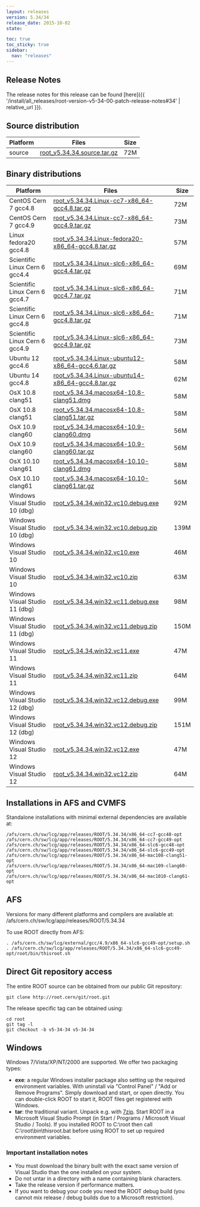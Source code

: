 ```yaml
---
layout: releases
version: 5.34/34
release_date: 2015-10-02
state:

toc: true
toc_sticky: true
sidebar:
  nav: "releases"
---
```



## Release Notes

The release notes for this release can be found [here]({{ '/install/all_releases/root-version-v5-34-00-patch-release-notes#34' | relative_url }}).

## Source distribution

| Platform       | Files | Size |
|-----------|-------|-----|
| source | [root_v5.34.34.source.tar.gz](https://root.cern/download/root_v5.34.34.source.tar.gz) |  72M |


## Binary distributions

| Platform       | Files | Size |
|-----------|-------|-----|
| CentOS Cern 7 gcc4.8 | [root_v5.34.34.Linux-cc7-x86_64-gcc4.8.tar.gz](https://root.cern/download/root_v5.34.34.Linux-cc7-x86_64-gcc4.8.tar.gz) |  72M |
| CentOS Cern 7 gcc4.9 | [root_v5.34.34.Linux-cc7-x86_64-gcc4.9.tar.gz](https://root.cern/download/root_v5.34.34.Linux-cc7-x86_64-gcc4.9.tar.gz) |  73M |
| Linux fedora20 gcc4.8 | [root_v5.34.34.Linux-fedora20-x86_64-gcc4.8.tar.gz](https://root.cern/download/root_v5.34.34.Linux-fedora20-x86_64-gcc4.8.tar.gz) |  57M |
| Scientific Linux Cern 6 gcc4.4 | [root_v5.34.34.Linux-slc6-x86_64-gcc4.4.tar.gz](https://root.cern/download/root_v5.34.34.Linux-slc6-x86_64-gcc4.4.tar.gz) |  69M |
| Scientific Linux Cern 6 gcc4.7 | [root_v5.34.34.Linux-slc6-x86_64-gcc4.7.tar.gz](https://root.cern/download/root_v5.34.34.Linux-slc6-x86_64-gcc4.7.tar.gz) |  71M |
| Scientific Linux Cern 6 gcc4.8 | [root_v5.34.34.Linux-slc6-x86_64-gcc4.8.tar.gz](https://root.cern/download/root_v5.34.34.Linux-slc6-x86_64-gcc4.8.tar.gz) |  71M |
| Scientific Linux Cern 6 gcc4.9 | [root_v5.34.34.Linux-slc6-x86_64-gcc4.9.tar.gz](https://root.cern/download/root_v5.34.34.Linux-slc6-x86_64-gcc4.9.tar.gz) |  73M |
| Ubuntu 12 gcc4.6 | [root_v5.34.34.Linux-ubuntu12-x86_64-gcc4.6.tar.gz](https://root.cern/download/root_v5.34.34.Linux-ubuntu12-x86_64-gcc4.6.tar.gz) |  58M |
| Ubuntu 14 gcc4.8 | [root_v5.34.34.Linux-ubuntu14-x86_64-gcc4.8.tar.gz](https://root.cern/download/root_v5.34.34.Linux-ubuntu14-x86_64-gcc4.8.tar.gz) |  62M |
| OsX 10.8 clang51 | [root_v5.34.34.macosx64-10.8-clang51.dmg](https://root.cern/download/root_v5.34.34.macosx64-10.8-clang51.dmg) |  58M |
| OsX 10.8 clang51 | [root_v5.34.34.macosx64-10.8-clang51.tar.gz](https://root.cern/download/root_v5.34.34.macosx64-10.8-clang51.tar.gz) |  58M |
| OsX 10.9 clang60 | [root_v5.34.34.macosx64-10.9-clang60.dmg](https://root.cern/download/root_v5.34.34.macosx64-10.9-clang60.dmg) |  56M |
| OsX 10.9 clang60 | [root_v5.34.34.macosx64-10.9-clang60.tar.gz](https://root.cern/download/root_v5.34.34.macosx64-10.9-clang60.tar.gz) |  56M |
| OsX 10.10 clang61 | [root_v5.34.34.macosx64-10.10-clang61.dmg](https://root.cern/download/root_v5.34.34.macosx64-10.10-clang61.dmg) |  58M |
| OsX 10.10 clang61 | [root_v5.34.34.macosx64-10.10-clang61.tar.gz](https://root.cern/download/root_v5.34.34.macosx64-10.10-clang61.tar.gz) |  56M |
| Windows Visual Studio 10 (dbg) | [root_v5.34.34.win32.vc10.debug.exe](https://root.cern/download/root_v5.34.34.win32.vc10.debug.exe) |  92M |
| Windows Visual Studio 10 (dbg) | [root_v5.34.34.win32.vc10.debug.zip](https://root.cern/download/root_v5.34.34.win32.vc10.debug.zip) | 139M |
| Windows Visual Studio 10 | [root_v5.34.34.win32.vc10.exe](https://root.cern/download/root_v5.34.34.win32.vc10.exe) |  46M |
| Windows Visual Studio 10 | [root_v5.34.34.win32.vc10.zip](https://root.cern/download/root_v5.34.34.win32.vc10.zip) |  63M |
| Windows Visual Studio 11 (dbg) | [root_v5.34.34.win32.vc11.debug.exe](https://root.cern/download/root_v5.34.34.win32.vc11.debug.exe) |  98M |
| Windows Visual Studio 11 (dbg) | [root_v5.34.34.win32.vc11.debug.zip](https://root.cern/download/root_v5.34.34.win32.vc11.debug.zip) | 150M |
| Windows Visual Studio 11 | [root_v5.34.34.win32.vc11.exe](https://root.cern/download/root_v5.34.34.win32.vc11.exe) |  47M |
| Windows Visual Studio 11 | [root_v5.34.34.win32.vc11.zip](https://root.cern/download/root_v5.34.34.win32.vc11.zip) |  64M |
| Windows Visual Studio 12 (dbg) | [root_v5.34.34.win32.vc12.debug.exe](https://root.cern/download/root_v5.34.34.win32.vc12.debug.exe) |  99M |
| Windows Visual Studio 12 (dbg) | [root_v5.34.34.win32.vc12.debug.zip](https://root.cern/download/root_v5.34.34.win32.vc12.debug.zip) | 151M |
| Windows Visual Studio 12 | [root_v5.34.34.win32.vc12.exe](https://root.cern/download/root_v5.34.34.win32.vc12.exe) |  47M |
| Windows Visual Studio 12 | [root_v5.34.34.win32.vc12.zip](https://root.cern/download/root_v5.34.34.win32.vc12.zip) |  64M |



## Installations in AFS and CVMFS
Standalone installations with minimal external dependencies are available at:
~~~
/afs/cern.ch/sw/lcg/app/releases/ROOT/5.34.34/x86_64-cc7-gcc48-opt
/afs/cern.ch/sw/lcg/app/releases/ROOT/5.34.34/x86_64-cc7-gcc49-opt
/afs/cern.ch/sw/lcg/app/releases/ROOT/5.34.34/x86_64-slc6-gcc48-opt
/afs/cern.ch/sw/lcg/app/releases/ROOT/5.34.34/x86_64-slc6-gcc49-opt
/afs/cern.ch/sw/lcg/app/releases/ROOT/5.34.34/x86_64-mac108-clang51-opt
/afs/cern.ch/sw/lcg/app/releases/ROOT/5.34.34/x86_64-mac109-clang60-opt
/afs/cern.ch/sw/lcg/app/releases/ROOT/5.34.34/x86_64-mac1010-clang61-opt
~~~

## AFS
Versions for many different platforms and compilers are available at:
/afs/cern.ch/sw/lcg/app/releases/ROOT/5.34.34

To use ROOT directly from AFS:
~~~
. /afs/cern.ch/sw/lcg/external/gcc/4.9/x86_64-slc6-gcc49-opt/setup.sh
. /afs/cern.ch/sw/lcg/app/releases/ROOT/5.34.34/x86_64-slc6-gcc49-opt/root/bin/thisroot.sh
~~~

## Direct Git repository access
The entire ROOT source can be obtained from our public Git repository:

~~~
git clone http://root.cern/git/root.git
~~~
The release specific tag can be obtained using:
~~~
cd root
git tag -l
git checkout -b v5-34-34 v5-34-34
~~~

## Windows
Windows 7/Vista/XP/NT/2000 are supported. We offer two packaging types:

 * **exe**: a regular Windows installer package also setting up the required environment variables. With uninstall via "Control Panel" / "Add or Remove Programs". Simply download and start, or open directly. You can double-click ROOT to start it, ROOT files get registered with Windows.
 * **tar**: the traditional variant. Unpack e.g. with [7zip](https://www.7-zip.org). Start ROOT in a Microsoft Visual Studio Prompt (in Start / Programs / Microsoft Visual Studio / Tools). If you installed ROOT to C:\root then call C:\root\bin\thisroot.bat before using ROOT to set up required environment variables.

### Important installation notes
 * You must download the binary built with the exact same version of Visual Studio than the one installed on your system.
 * Do not untar in a directory with a name containing blank characters.
 * Take the release version if performance matters.
 * If you want to debug your code you need the ROOT debug build (you cannot mix release / debug builds due to a Microsoft restriction).